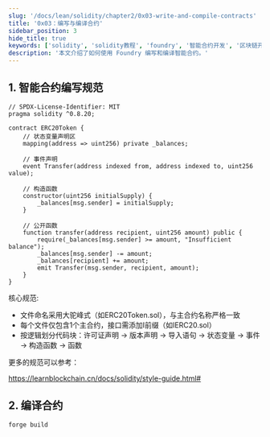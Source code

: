 ```yaml
---
slug: '/docs/lean/solidity/chapter2/0x03-write-and-compile-contracts'
title: '0x03：编写与编译合约'
sidebar_position: 3
hide_title: true
keywords: ['solidity', 'solidity教程', 'foundry', '智能合约开发', '区块链开发', '区块链']
description: '本文介绍了如何使用 Foundry 编写和编译智能合约。'
---
```


## 1. 智能合约编写规范

```solidity
// SPDX-License-Identifier: MIT
pragma solidity ^0.8.20;

contract ERC20Token {
    // 状态变量声明区
    mapping(address => uint256) private _balances;

    // 事件声明
    event Transfer(address indexed from, address indexed to, uint256 value);

    // 构造函数
    constructor(uint256 initialSupply) {
        _balances[msg.sender] = initialSupply;
    }

    // 公开函数
    function transfer(address recipient, uint256 amount) public {
        require(_balances[msg.sender] >= amount, "Insufficient balance");
        _balances[msg.sender] -= amount;
        _balances[recipient] += amount;
        emit Transfer(msg.sender, recipient, amount);
    }
}
```

核心规范​​:

- 文件命名采用大驼峰式（如ERC20Token.sol），与主合约名称严格一致
- 每个文件仅包含1个主合约，接口需添加I前缀（如IERC20.sol）
- 按逻辑划分代码块：许可证声明 → 版本声明 → 导入语句 → 状态变量 → 事件 → 构造函数 → 函数

更多的规范可以参考：

https://learnblockchain.cn/docs/solidity/style-guide.html#

## 2. 编译合约

```bash
forge build
```
